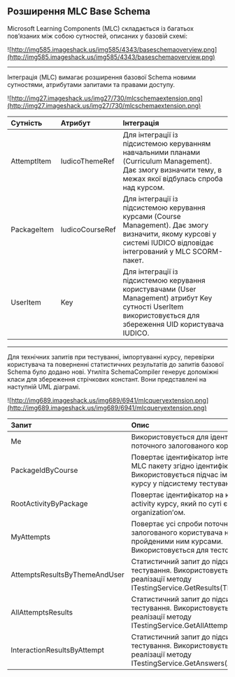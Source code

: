 ## Розширення MLC Base Schema ##

Microsoft Learning Components (MLC) складається із багатьох пов’язаних між собою сутностей, описаних у базовій схемі:

![http://img585.imageshack.us/img585/4343/baseschemaoverview.png](http://img585.imageshack.us/img585/4343/baseschemaoverview.png)

---

Інтеграція (MLC) вимагає розширення базової Schema новими сутностями, атрибутами запитами та правами доступу.

![http://img27.imageshack.us/img27/730/mlcschemaextension.png](http://img27.imageshack.us/img27/730/mlcschemaextension.png)

| **Сутність** | **Атрибут** | **Інтеграція** |
|:---------------------|:-------------------|:-------------------------|
| AttemptItem | IudicoThemeRef | Для інтеграції із підсистемою керуванням навчальними планами (Curriculum Management). Дає змогу визначити тему, в межах якої відбулась спроба над курсом. |
| PackageItem | IudicoCourseRef | Для інтеграції із підсистемою керування курсами (Course Management). Дає змогу визначити, якому курсові у системі IUDICO відповідає інтегрований у MLC SCORM-пакет. |
| UserItem | Key | Для інтеграції із підсистемою керування користувачами (User Management) атрибут Key сутності UserItem використовується для збереження UID користувача IUDICO. |

---

Для технічних запитів при тестуванні, імпортуванні курсу, перевірки користувача та поверненні статистичних результатів до запитів базової Schema було додано нові. Утиліта SchemaCompiler генерує допоміжні класи для збереження стрічкових констант. Вони представлені на наступній UML діаграмі.

![http://img689.imageshack.us/img689/6941/mlcqueryextension.png](http://img689.imageshack.us/img689/6941/mlcqueryextension.png)

| **Запит** | **Опис** |
|:---------------|:-------------|
| Me | Використовується для ідентифікації поточного залогованого користувача |
| PackageIdByCourse | Повертає ідентифікатор інтегрованого у MLC пакету згідно ідентифікатора курсу. Використовується підчас імпортування курсу у підсистему тестування |
| RootActivityByPackage | Повертає ідентифікатор на кореневий activity курсу, який по суті є organization’ом. |
| MyAttempts | Повертає усі спроби поточного залогованого користувача над усіма пройденими ним курсами. Використовується для тестових цілей. |
| AttemptsResultsByThemeAndUser | Статистичний запит до підсистеми тестування. Використовується для реалізації методу ITestingService.GetResults(Theme, User). |
| AllAttemptsResults | Статистичний запит до підсистеми тестування. Використовується для реалізації методу ITestingService.GetAllAttempts(). |
| InteractionResultsByAttempt | Статистичний запит до підсистеми тестування. Використовується для реалізації методу ITestingService.GetAnswers(AttemptResult). |